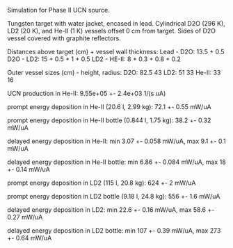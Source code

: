 Simulation for Phase II UCN source.

Tungsten target with water jacket, encased in lead.
Cylindrical D2O (296 K), LD2 (20 K), and He-II (1 K) vessels offset 0 cm from target.
Sides of D2O vessel covered with graphite reflectors.

Distances above target (cm) + vessel wall thickness:
Lead - D2O: 13.5 + 0.5
D2O - LD2: 15 + 0.5 + 1 + 0.5
LD2 - HE-II: 8 + 0.3 + 0.8 + 0.2

Outer vessel sizes (cm) - height, radius:
D2O: 82.5 43
LD2: 51 33
He-II: 33 16

UCN production in He-II:
9.55e+05 +- 2.4e+03 1/(s uA)

prompt energy deposition in He-II (20.6 l, 2.99 kg):
72.1 +- 0.55 mW/uA

prompt energy deposition in He-II bottle (0.844 l, 1.75 kg):
38.2 +- 0.32 mW/uA

delayed energy deposition in He-II:
min 3.07 +- 0.058 mW/uA, max 9.1 +- 0.1 mW/uA

delayed energy deposition in He-II bottle:
min 6.86 +- 0.084 mW/uA, max 18 +- 0.14 mW/uA

prompt energy deposition in LD2 (115 l, 20.8 kg):
624 +- 2 mW/uA

prompt energy deposition in LD2 bottle (9.18 l, 24.8 kg):
556 +- 1.6 mW/uA

delayed energy deposition in LD2:
min 22.6 +- 0.16 mW/uA, max 58.6 +- 0.27 mW/uA

delayed energy deposition in LD2 bottle:
min 107 +- 0.39 mW/uA, max 273 +- 0.64 mW/uA

